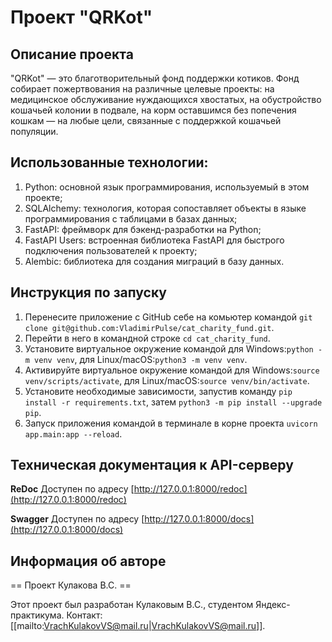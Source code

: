 # Проект "QRKot"

## Описание проекта
"QRKot" — это благотворительный фонд поддержки котиков. Фонд собирает пожертвования на различные целевые проекты: на медицинское обслуживание нуждающихся хвостатых, на обустройство кошачьей колонии в подвале, на корм оставшимся без попечения кошкам — на любые цели, связанные с поддержкой кошачьей популяции.

## Использованные технологии:
1. Python: основной язык программирования, используемый в этом проекте;
1. SQLAlchemy: технология, которая сопоставляет объекты в языке программирования с таблицами в базах данных;
1. FastAPI: фреймворк для бэкенд-разработки на Python;
1. FastAPI Users: встроенная библиотека FastAPI для быстрого подключения пользователей к проекту;
1. Alembic: библиотека для создания миграций в базу данных.

## Инструкция по запуску
1. Перенесите приложение с GitHub себе на комьютер командой `git clone git@github.com:VladimirPulse/cat_charity_fund.git`. 
2. Перейти в него в командной строке `cd cat_charity_fund`.
3. Установите виртуальное окружение командой для Windows:`python -m venv venv`, для Linux/macOS:`python3 -m venv venv`.
4. Активируйте виртуальное окружение командой для Windows:`source venv/scripts/activate`, для Linux/macOS:`source venv/bin/activate`.
3. Установите необходимые зависимости, запустив команду `pip install -r requirements.txt`, затем `python3 -m pip install --upgrade pip`.
4. Запуск приложения командой в терминале в корне проекта `uvicorn app.main:app --reload`.

## Техническая документация к АPI-серверу

**ReDoc**
Доступен по адресу [http://127.0.0.1:8000/redoc](http://127.0.0.1:8000/redoc)

**Swagger**
Доступен по адресу [http://127.0.0.1:8000/docs](http://127.0.0.1:8000/docs)

## Информация об авторе
== Проект Кулакова В.С. ==

Этот проект был разработан Кулаковым В.С., студентом Яндекс-практикума. 
Контакт: [[mailto:VrachKulakovVS@mail.ru|VrachKulakovVS@mail.ru]].

